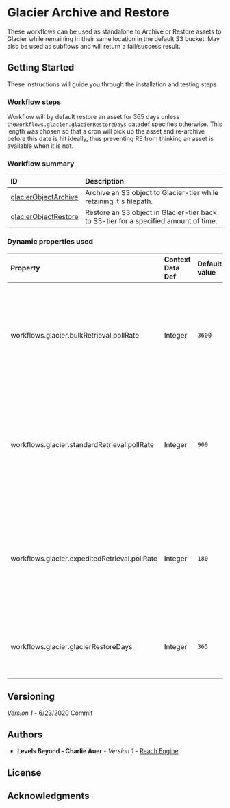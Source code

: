 # Glacier Archive and Restore

These workflows can be used as standalone to Archive or Restore assets to Glacier while remaining in their same location in the default S3 bucket. May also be used as subflows
 and will return a fail/success result.


## Getting Started

These instructions will guide you through the installation and testing steps

### Workflow steps
Workflow will by default restore an asset for 365 days unless the`workflows.glacier.glacierRestoreDays` datadef specifies otherwise. This length was chosen so that a cron
 will pick up the asset and re-archive before this date is hit ideally, thus preventing RE from thinking an asset is available when it is not.


### Workflow summary
| ID | Description |
| :--- | :--- |
| [glacierObjectArchive](./glacierObjectArchive.xml) | Archive an S3 object to Glacier-tier while retaining it's filepath. |
| [glacierObjectRestore](./glacierObjectRestore.xml) | Restore an S3 object in Glacier-tier back to S3-tier for a specified amount of time. |

### Dynamic properties used

| Property | Context Data Def | Default value | Description |
| :--- | :--- | :--- | :--- |
| workflows.glacier.bulkRetrieval.pollRate | Integer | `3600` | Number of seconds to wait while Restore WF loops to check if file is finished being restored when BULK restore is chosen |
| workflows.glacier.standardRetrieval.pollRate | Integer | `900` | Number of seconds to wait while Restore WF loops to check if file is finished being restored when STANDARD restore is chosen |
| workflows.glacier.expeditedRetrieval.pollRate | Integer | `180` | Number of seconds to wait while Restore WF loops to check if file is finished being restored when EXPEDITED restore is chosen |
| workflows.glacier.glacierRestoreDays | Integer | `365` |  Number of days to keep the restored object in active S3 storage |

## Versioning

*Version 1* - 6/23/2020 Commit

## Authors

* **Levels Beyond - Charlie Auer** - *Version 1* - [Reach Engine](https://www.reachengine.com)

## License

## Acknowledgments

